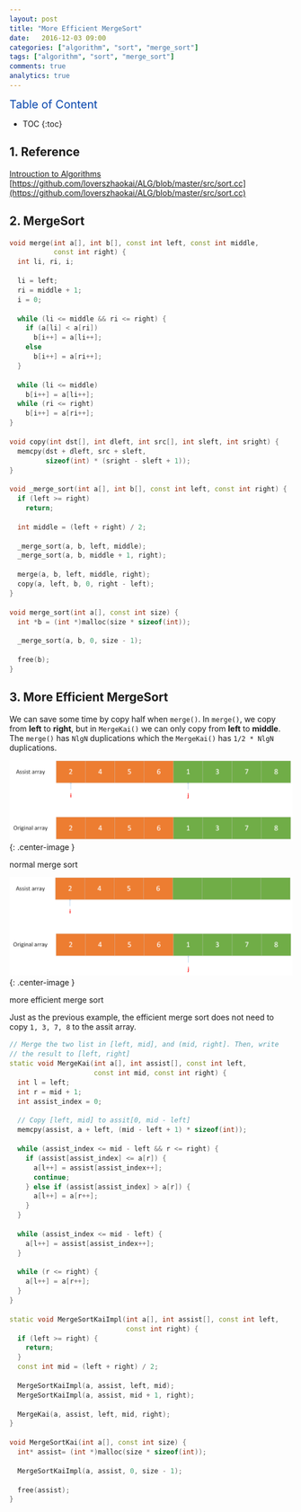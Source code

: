 ```yaml
---
layout: post
title: "More Efficient MergeSort"
date:   2016-12-03 09:00
categories: ["algorithm", "sort", "merge_sort"]
tags: ["algorithm", "sort", "merge_sort"]
comments: true
analytics: true
---
```


<span/>

<span style="color: #0645ad; font-size:20px">Table of Content<span/>

  * TOC
  {:toc}

## 1. Reference

[Introuction to Algorithms](http://faculty.mu.edu.sa/public/uploads/1360957074.1109Introduction_to_Algorithms_Third_Edition.pdf)
[https://github.com/loverszhaokai/ALG/blob/master/src/sort.cc](https://github.com/loverszhaokai/ALG/blob/master/src/sort.cc)

## 2. MergeSort

```c++
void merge(int a[], int b[], const int left, const int middle,
           const int right) {
  int li, ri, i;

  li = left;
  ri = middle + 1;
  i = 0;

  while (li <= middle && ri <= right) {
    if (a[li] < a[ri])
      b[i++] = a[li++];
    else
      b[i++] = a[ri++];
  }

  while (li <= middle)
    b[i++] = a[li++];
  while (ri <= right)
    b[i++] = a[ri++];
}

void copy(int dst[], int dleft, int src[], int sleft, int sright) {
  memcpy(dst + dleft, src + sleft,
         sizeof(int) * (sright - sleft + 1));
}

void _merge_sort(int a[], int b[], const int left, const int right) {
  if (left >= right)
    return;

  int middle = (left + right) / 2;

  _merge_sort(a, b, left, middle);
  _merge_sort(a, b, middle + 1, right);

  merge(a, b, left, middle, right);
  copy(a, left, b, 0, right - left);
}

void merge_sort(int a[], const int size) {
  int *b = (int *)malloc(size * sizeof(int));

  _merge_sort(a, b, 0, size - 1);

  free(b);
}
```

## 3. More Efficient MergeSort

We can save some time by copy half when `merge()`. In `merge()`, we copy from
**left** to **right**, but in `MergeKai()` we can only copy from **left** to
**middle**. The `merge()` has `NlgN` duplications which the `MergeKai()` has
`1/2 * NlgN` duplications.

![normal merge sort](/images/2016120501.png){: .center-image }

<span style="text-align: center"> normal merge sort </span>
<br/>

![efficient merge sort](/images/2016120502.png){: .center-image }

<span style="text-align: center"> more efficient merge sort </span>
<br/>

Just as the previous example, the efficient merge sort does not need to copy
`1, 3, 7, 8` to the assit array.


```c++
// Merge the two list in [left, mid], and (mid, right]. Then, write
// the result to [left, right]
static void MergeKai(int a[], int assist[], const int left,
                     const int mid, const int right) {
  int l = left;
  int r = mid + 1;
  int assist_index = 0;

  // Copy [left, mid] to assit[0, mid - left]
  memcpy(assist, a + left, (mid - left + 1) * sizeof(int));

  while (assist_index <= mid - left && r <= right) {
    if (assist[assist_index] <= a[r]) {
      a[l++] = assist[assist_index++];
      continue;
    } else if (assist[assist_index] > a[r]) {
      a[l++] = a[r++];
    }
  }

  while (assist_index <= mid - left) {
    a[l++] = assist[assist_index++];
  }

  while (r <= right) {
    a[l++] = a[r++];
  }
}

static void MergeSortKaiImpl(int a[], int assist[], const int left,
                             const int right) {
  if (left >= right) {
    return;
  }
  const int mid = (left + right) / 2;

  MergeSortKaiImpl(a, assist, left, mid);
  MergeSortKaiImpl(a, assist, mid + 1, right);

  MergeKai(a, assist, left, mid, right);
}

void MergeSortKai(int a[], const int size) {
  int* assist= (int *)malloc(size * sizeof(int));

  MergeSortKaiImpl(a, assist, 0, size - 1);

  free(assist);
}
```
